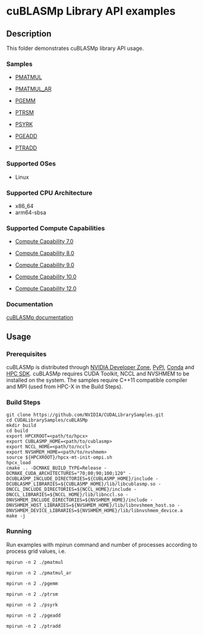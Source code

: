 # cuBLASMp Library API examples

## Description

This folder demonstrates cuBLASMp library API usage.

### Samples

* [ PMATMUL ](pmatmul.cu)

* [ PMATMUL_AR ](pmatmul_ar.cu)

* [ PGEMM ](pgemm.cu)

* [ PTRSM ](ptrsm.cu)

* [ PSYRK ](psyrk.cu)

* [ PGEADD ](pgeadd.cu)

* [ PTRADD ](ptradd.cu)

### Supported OSes

* Linux

### Supported CPU Architecture

* x86_64
* arm64-sbsa

### Supported Compute Capabilities

* [Compute Capability 7.0 ](https://developer.nvidia.com/cuda-gpus)

* [Compute Capability 8.0 ](https://developer.nvidia.com/cuda-gpus)

* [Compute Capability 9.0 ](https://developer.nvidia.com/cuda-gpus)

* [Compute Capability 10.0 ](https://developer.nvidia.com/cuda-gpus)

* [Compute Capability 12.0 ](https://developer.nvidia.com/cuda-gpus)

### Documentation

[cuBLASMp documentation](https://docs.nvidia.com/cuda/cublasmp)

## Usage

### Prerequisites

cuBLASMp is distributed through [NVIDIA Developer Zone](https://developer.nvidia.com/cublasmp-downloads), [PyPI](https://pypi.org/project/nvidia-cublasmp-cu12/), [Conda](https://anaconda.org/nvidia/libcublasmp) and [HPC SDK](https://developer.nvidia.com/hpc-sdk). cuBLASMp requires CUDA Toolkit, NCCL and NVSHMEM to be installed on the system. The samples require C++11 compatible compiler and MPI (used from HPC-X in the Build Steps).

### Build Steps

    git clone https://github.com/NVIDIA/CUDALibrarySamples.git
    cd CUDALibrarySamples/cuBLASMp
    mkdir build
    cd build
    export HPCXROOT=<path/to/hpcx>
    export CUBLASMP_HOME=<path/to/cublasmp>
    export NCCL_HOME=<path/to/nccl>
    export NVSHMEM_HOME=<path/to/nvshmem>
    source ${HPCXROOT}/hpcx-mt-init-ompi.sh
    hpcx_load
    cmake .. -DCMAKE_BUILD_TYPE=Release -DCMAKE_CUDA_ARCHITECTURES="70;80;90;100;120" -DCUBLASMP_INCLUDE_DIRECTORIES=${CUBLASMP_HOME}/include -DCUBLASMP_LIBRARIES=${CUBLASMP_HOME}/lib/libcublasmp.so -DNCCL_INCLUDE_DIRECTORIES=${NCCL_HOME}/include -DNCCL_LIBRARIES=${NCCL_HOME}/lib/libnccl.so -DNVSHMEM_INCLUDE_DIRECTORIES=${NVSHMEM_HOME}/include -DNVSHMEM_HOST_LIBRARIES=${NVSHMEM_HOME}/lib/libnvshmem_host.so -DNVSHMEM_DEVICE_LIBRARIES=${NVSHMEM_HOME}/lib/libnvshmem_device.a
    make -j

### Running

Run examples with mpirun command and number of processes according to process grid values, i.e.

`mpirun -n 2 ./pmatmul`

`mpirun -n 2 ./pmatmul_ar`

`mpirun -n 2 ./pgemm`

`mpirun -n 2 ./ptrsm`

`mpirun -n 2 ./psyrk`

`mpirun -n 2 ./pgeadd`

`mpirun -n 2 ./ptradd`
